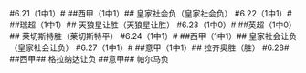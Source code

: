﻿#6.21（1中1）#
##西甲（1中1）##
皇家社会负（皇家社会负）
#6.22（1中1）#
##瑞超（1中1）##
天狼星让胜（天狼星让胜）
#6.23（1中0）#
##英超（1中0）##
莱切斯特胜（莱切斯特平）
#6.24（1中1）#
##西甲（1中1）##
皇家社会让负（皇家社会让负）
#6.27（1中1）#
##意甲（1中1）##
拉齐奥胜（胜）
#6.28#
##西甲##
格拉纳达让负
##意甲##
帕尔马负